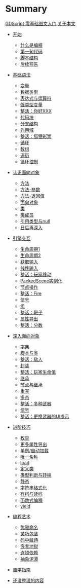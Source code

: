 # Summary

[GDScript 零基础图文入门](./GDScript.md)
[关于本文](./ABOUT.md)
- [开始](./Part1/Start.md)
    - [什么是编程](./Part1/什么是编程.md)
    - [第一句代码](./Part1/第一句代码.md)
    - [脚本结构](./Part1/脚本结构.md)
    - [后续预告](./Part1/后续预告.md)

- [基础语法](./Part2/Start.md)
    - [变量](./Part2/变量.md)
    - [数据类型](./Part2/数据类型.md)
    - [表达式与运算符](./Part2/表达式与运算符.md)
    - [强类型变量](./Part2/强类型变量.md)
    - [整活：你好XXX](./Part2/整活：你好XXX.md)
    - [代码块](./Part2/代码块.md)
    - [分支结构](./Part2/分支结构.md)
    - [作用域](./Part2/作用域.md)
    - [整活：狐狸彩票](./Part2/整活：狐狸彩票.md)
    - [循环](./Part2/循环.md)
    - [数组](./Part2/数组.md)
    - [遍历](./Part2/遍历.md)
    - [循环控制](./Part2/循环控制.md)

- [认识面向对象](./Part-认识面向对象/Start.md)
    - [方法](./Part-认识面向对象/方法.md)
    - [方法-参数](./Part-认识面向对象/方法参数.md)
    - [方法-返回值](./Part-认识面向对象/方法返回值.md)
    - [面向对象](./Part-认识面向对象/面向对象.md)
    - [类](./Part-认识面向对象/类.md)
    - [类成员](./Part-认识面向对象/类成员.md)
    - [引用类型与null](./Part-认识面向对象/引用类型与null.md)
    - [日后再深入](./Part-认识面向对象/日后再深入.md)

- [引擎交互](./Part-引擎交互/Start.md)
    - [生命周期1](./Part-引擎交互/生命周期1.md)
    - [生命周期2](./Part-引擎交互/生命周期2.md)
    - [获取输入](./Part-引擎交互/获取输入.md)
    - [线性输入](./Part-引擎交互/线性输入.md)
    - [整活：玩家移动](./Part-引擎交互/整活：玩家移动.md)
    - [PackedScene实例化](./Part-引擎交互/PackedScene实例化.md)
    - [节点操作](./Part-引擎交互/节点操作.md)
    - [整活：Fire](./Part-引擎交互/整活：Fire.md)
    - [信号](./Part-引擎交互/信号.md)
    - [组](./Part-引擎交互/组.md)
    - [整活：靶子](./Part-引擎交互/整活：靶子.md)
    - [属性导出](./Part-引擎交互/属性导出.md)
    - [整活：分数](./Part-引擎交互/整活：分数.md)

- [深入面向对象](./Part-深入面向对象/Start.md)
    - [字典](./Part-深入面向对象/字典.md)
    - [脚本与类](./Part-深入面向对象/脚本与类.md)
    - [整活：敌人]()
    - [封装](./Part-深入面向对象/封装.md)
    - [整活：玩家生命值]()
    - [继承](./Part-深入面向对象/继承.md)
    - [节点与继承](./Part-深入面向对象/节点与继承.md)
    - [重写](./Part-深入面向对象/重写.md)
    - [多态](./Part-深入面向对象/多态.md)
    - [整活：多种武器]()
    - [信号](./Part-深入面向对象/信号.md)
    - [整活：更换武器的UI提示]()

- [进阶技巧](./Part-进阶技巧/Start.md)
    - [枚举](./Part-进阶技巧/枚举.md)
    - [更多属性导出]()
    - [单例/自动加载](./Part-进阶技巧/单例-自动加载.md)
    - [唯一名称](./Part-进阶技巧/唯一名称.md)
    - [load]()
    - [定义类]()
    - [类型判断与转换]()
    - [静态]()
    - [字符串格式化](./Part-进阶技巧/字符串格式化.md)
    - [存档与读档]()
    - [函数式编程](./Part-进阶技巧/函数式编程.md)
    - [yield]()

- [编程艺术]()
    - [优雅命名]()
    - [灵巧包装]()
    - [码中藏诗]()
    - [嵌套地狱]()
    - [连锁依赖]()
    - [抽象泥潭]()

- [自学指南]()

- [还没整理的内容](./待整理的内容.md)